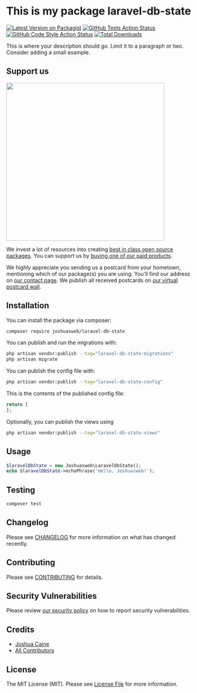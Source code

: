 # This is my package laravel-db-state

[![Latest Version on Packagist](https://img.shields.io/packagist/v/joshuasweb/laravel-db-state.svg?style=flat-square)](https://packagist.org/packages/joshuasweb/laravel-db-state)
[![GitHub Tests Action Status](https://img.shields.io/github/workflow/status/joshuasweb/laravel-db-state/run-tests?label=tests)](https://github.com/joshuasweb/laravel-db-state/actions?query=workflow%3Arun-tests+branch%3Amain)
[![GitHub Code Style Action Status](https://img.shields.io/github/workflow/status/joshuasweb/laravel-db-state/Check%20&%20fix%20styling?label=code%20style)](https://github.com/joshuasweb/laravel-db-state/actions?query=workflow%3A"Check+%26+fix+styling"+branch%3Amain)
[![Total Downloads](https://img.shields.io/packagist/dt/joshuasweb/laravel-db-state.svg?style=flat-square)](https://packagist.org/packages/joshuasweb/laravel-db-state)

This is where your description should go. Limit it to a paragraph or two. Consider adding a small example.

## Support us

[<img src="https://github-ads.s3.eu-central-1.amazonaws.com/laravel-db-state.jpg?t=1" width="419px" />](https://spatie.be/github-ad-click/laravel-db-state)

We invest a lot of resources into creating [best in class open source packages](https://spatie.be/open-source). You can support us by [buying one of our paid products](https://spatie.be/open-source/support-us).

We highly appreciate you sending us a postcard from your hometown, mentioning which of our package(s) you are using. You'll find our address on [our contact page](https://spatie.be/about-us). We publish all received postcards on [our virtual postcard wall](https://spatie.be/open-source/postcards).

## Installation

You can install the package via composer:

```bash
composer require joshuasweb/laravel-db-state
```

You can publish and run the migrations with:

```bash
php artisan vendor:publish --tag="laravel-db-state-migrations"
php artisan migrate
```

You can publish the config file with:

```bash
php artisan vendor:publish --tag="laravel-db-state-config"
```

This is the contents of the published config file:

```php
return [
];
```

Optionally, you can publish the views using

```bash
php artisan vendor:publish --tag="laravel-db-state-views"
```

## Usage

```php
$laravelDbState = new Joshuasweb\LaravelDbState();
echo $laravelDbState->echoPhrase('Hello, Joshuasweb!');
```

## Testing

```bash
composer test
```

## Changelog

Please see [CHANGELOG](CHANGELOG.md) for more information on what has changed recently.

## Contributing

Please see [CONTRIBUTING](.github/CONTRIBUTING.md) for details.

## Security Vulnerabilities

Please review [our security policy](../../security/policy) on how to report security vulnerabilities.

## Credits

- [Joshua Caine](https://github.com/joshuasweb)
- [All Contributors](../../contributors)

## License

The MIT License (MIT). Please see [License File](LICENSE.md) for more information.
